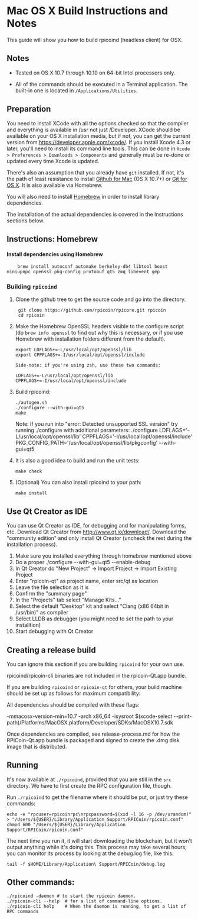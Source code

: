 Mac OS X Build Instructions and Notes
====================================
This guide will show you how to build rpicoind (headless client) for OSX.

Notes
-----

* Tested on OS X 10.7 through 10.10 on 64-bit Intel processors only.

* All of the commands should be executed in a Terminal application. The
built-in one is located in `/Applications/Utilities`.

Preparation
-----------

You need to install XCode with all the options checked so that the compiler
and everything is available in /usr not just /Developer. XCode should be
available on your OS X installation media, but if not, you can get the
current version from https://developer.apple.com/xcode/. If you install
Xcode 4.3 or later, you'll need to install its command line tools. This can
be done in `Xcode > Preferences > Downloads > Components` and generally must
be re-done or updated every time Xcode is updated.

There's also an assumption that you already have `git` installed. If
not, it's the path of least resistance to install [Github for Mac](https://mac.github.com/)
(OS X 10.7+) or
[Git for OS X](https://code.google.com/p/git-osx-installer/). It is also
available via Homebrew.

You will also need to install [Homebrew](http://brew.sh) in order to install library
dependencies.

The installation of the actual dependencies is covered in the Instructions
sections below.

Instructions: Homebrew
----------------------

#### Install dependencies using Homebrew

        brew install autoconf automake berkeley-db4 libtool boost miniupnpc openssl pkg-config protobuf qt5 zmq libevent gmp

### Building `rpicoind`

1. Clone the github tree to get the source code and go into the directory.

        git clone https://github.com/rpicoin/rpicore.git rpicoin
        cd rpicoin

2.  Make the Homebrew OpenSSL headers visible to the configure script  (do ```brew info openssl``` to find out why this is necessary, or if you use Homebrew with installation folders different from the default).

        export LDFLAGS+=-L/usr/local/opt/openssl/lib
        export CPPFLAGS+=-I/usr/local/opt/openssl/include

        Side-note: if you're using zsh, use these two commands:

        LDFLAGS+=-L/usr/local/opt/openssl/lib
        CPPFLAGS+=-I/usr/local/opt/openssl/include

3.  Build rpicoind:

        ./autogen.sh
        ./configure --with-gui=qt5
        make

    Note: If you run into "error: Detected unsupported SSL version"
    try running ./configure with additional parameters:
    ./configure LDFLAGS='-L/usr/local/opt/openssl/lib' CPPFLAGS='-I/usr/local/opt/openssl/include' PKG_CONFIG_PATH='/usr/local/opt/openssl/lib/pkgconfig' --with-gui=qt5

4.  It is also a good idea to build and run the unit tests:

        make check

5.  (Optional) You can also install rpicoind to your path:

        make install

Use Qt Creator as IDE
------------------------
You can use Qt Creator as IDE, for debugging and for manipulating forms, etc.
Download Qt Creator from http://www.qt.io/download/. Download the "community edition" and only install Qt Creator (uncheck the rest during the installation process).

1. Make sure you installed everything through homebrew mentioned above
2. Do a proper ./configure --with-gui=qt5 --enable-debug
3. In Qt Creator do "New Project" -> Import Project -> Import Existing Project
4. Enter "rpicoin-qt" as project name, enter src/qt as location
5. Leave the file selection as it is
6. Confirm the "summary page"
7. In the "Projects" tab select "Manage Kits..."
8. Select the default "Desktop" kit and select "Clang (x86 64bit in /usr/bin)" as compiler
9. Select LLDB as debugger (you might need to set the path to your installtion)
10. Start debugging with Qt Creator

Creating a release build
------------------------
You can ignore this section if you are building `rpicoind` for your own use.

rpicoind/rpicoin-cli binaries are not included in the rpicoin-Qt.app bundle.

If you are building `rpicoind` or `rpicoin-qt` for others, your build machine should be set up
as follows for maximum compatibility:

All dependencies should be compiled with these flags:

 -mmacosx-version-min=10.7
 -arch x86_64
 -isysroot $(xcode-select --print-path)/Platforms/MacOSX.platform/Developer/SDKs/MacOSX10.7.sdk

Once dependencies are compiled, see release-process.md for how the RPICoin-Qt.app
bundle is packaged and signed to create the .dmg disk image that is distributed.

Running
-------

It's now available at `./rpicoind`, provided that you are still in the `src`
directory. We have to first create the RPC configuration file, though.

Run `./rpicoind` to get the filename where it should be put, or just try these
commands:

    echo -e "rpcuser=rpicoinrpc\nrpcpassword=$(xxd -l 16 -p /dev/urandom)" > "/Users/${USER}/Library/Application Support/RPICoin/rpicoin.conf"
    chmod 600 "/Users/${USER}/Library/Application Support/RPICoin/rpicoin.conf"

The next time you run it, it will start downloading the blockchain, but it won't
output anything while it's doing this. This process may take several hours;
you can monitor its process by looking at the debug.log file, like this:

    tail -f $HOME/Library/Application\ Support/RPICoin/debug.log

Other commands:
-------

    ./rpicoind -daemon # to start the rpicoin daemon.
    ./rpicoin-cli --help  # for a list of command-line options.
    ./rpicoin-cli help    # When the daemon is running, to get a list of RPC commands
